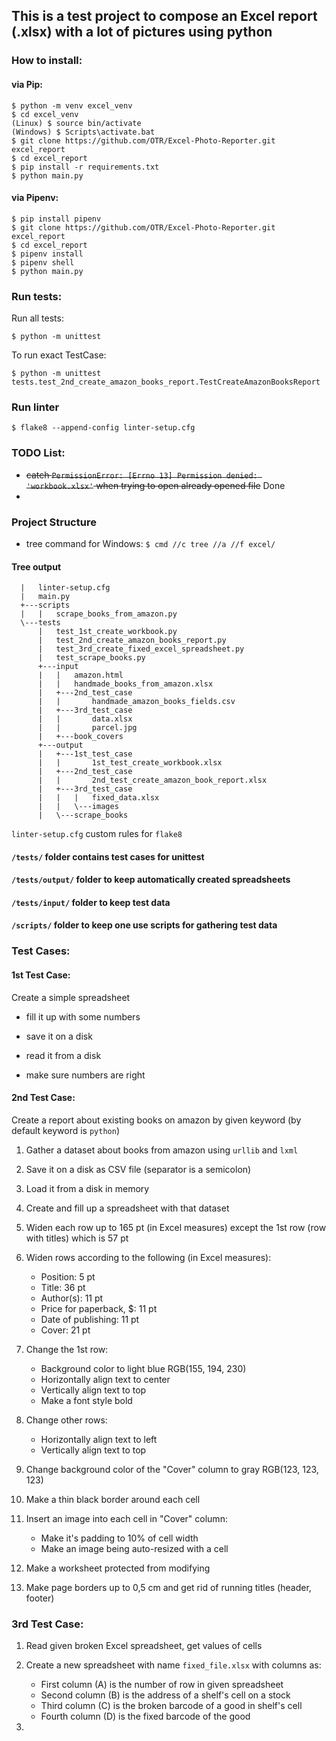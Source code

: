 ## This is a test project to compose an Excel report (.xlsx) with a lot of pictures using python

### How to install:

#### via Pip:

    $ python -m venv excel_venv
    $ cd excel_venv
    (Linux) $ source bin/activate
    (Windows) $ Scripts\activate.bat
    $ git clone https://github.com/OTR/Excel-Photo-Reporter.git excel_report
    $ cd excel_report
    $ pip install -r requirements.txt
    $ python main.py

#### via Pipenv:

    $ pip install pipenv
    $ git clone https://github.com/OTR/Excel-Photo-Reporter.git excel_report
    $ cd excel_report
    $ pipenv install
    $ pipenv shell
    $ python main.py


### Run tests:

Run all tests:

`$ python -m unittest`

To run exact TestCase:

`$ python -m unittest tests.test_2nd_create_amazon_books_report.TestCreateAmazonBooksReport
`

### Run linter

`$ flake8 --append-config linter-setup.cfg`

### TODO List:

* ~~catch `PermissionError: [Errno 13] Permission denied: 'workbook.xlsx'` when trying to open already opened file~~ Done
* 

### Project Structure

* tree command for Windows: `$ cmd //c tree //a //f excel/`

#### Tree output

      |   linter-setup.cfg
      |   main.py
      +---scripts
      |   |   scrape_books_from_amazon.py
      \---tests
          |   test_1st_create_workbook.py
          |   test_2nd_create_amazon_books_report.py
          |   test_3rd_create_fixed_excel_spreadsheet.py
          |   test_scrape_books.py
          +---input
          |   |   amazon.html
          |   |   handmade_books_from_amazon.xlsx
          |   +---2nd_test_case
          |   |       handmade_amazon_books_fields.csv
          |   +---3rd_test_case
          |   |       data.xlsx
          |   |       parcel.jpg
          |   +---book_covers
          +---output
          |   +---1st_test_case
          |   |       1st_test_create_workbook.xlsx
          |   +---2nd_test_case
          |   |       2nd_test_create_amazon_book_report.xlsx
          |   +---3rd_test_case
          |   |   |   fixed_data.xlsx
          |   |   \---images
          |   \---scrape_books


`linter-setup.cfg` custom rules for `flake8`

#### `/tests/` folder contains test cases for unittest

#### `/tests/output/` folder to keep automatically created spreadsheets

#### `/tests/input/` folder to keep test data

#### `/scripts/` folder to keep one use scripts for gathering test data

### Test Cases:

#### 1st Test Case:

Create a simple spreadsheet
  
* fill it up with some numbers
  
* save it on a disk

* read it from a disk

* make sure numbers are right

#### 2nd Test Case:

Create a report about existing books on amazon by given keyword (by default keyword is `python`)

1. Gather a dataset about books from amazon using `urllib` and `lxml`

2. Save it on a disk as CSV file (separator is a semicolon)

3. Load it from a disk in memory

4. Create and fill up a spreadsheet with that dataset

5. Widen each row up to 165 pt (in Excel measures) except the 1st row (row with titles) which is 57 pt

6. Widen rows according to the following (in Excel measures):

    * Position:                  5 pt
    * Title:                    36 pt
    * Author(s):                11 pt
    * Price for paperback, $:   11 pt
    * Date of publishing:       11 pt
    * Cover:                    21 pt

7. Change the 1st row:
    * Background color to light blue RGB(155, 194, 230)
    * Horizontally align text to center
    * Vertically align text to top
    * Make a font style bold

8. Change other rows:
    * Horizontally align text to left
    * Vertically align text to top

9. Change background color of the "Cover" column to gray RGB(123, 123, 123)

10. Make a thin black border around each cell

11. Insert an image into each cell in "Cover" column:
    * Make it's padding to 10% of cell width
    * Make an image being auto-resized with a cell
  
12. Make a worksheet protected from modifying

13. Make page borders up to 0,5 cm and get rid of running titles (header, footer)

### 3rd Test Case:

1. Read given broken Excel spreadsheet, get values of cells

2. Create a new spreadsheet with name `fixed_file.xlsx` with columns as:
   * First column (A) is the number of row in given spreadsheet
   * Second column (B) is the address of a shelf's cell on a stock
   * Third column (C) is the broken barcode of a good in shelf's cell
   * Fourth column (D) is the fixed barcode of the good
   

3.